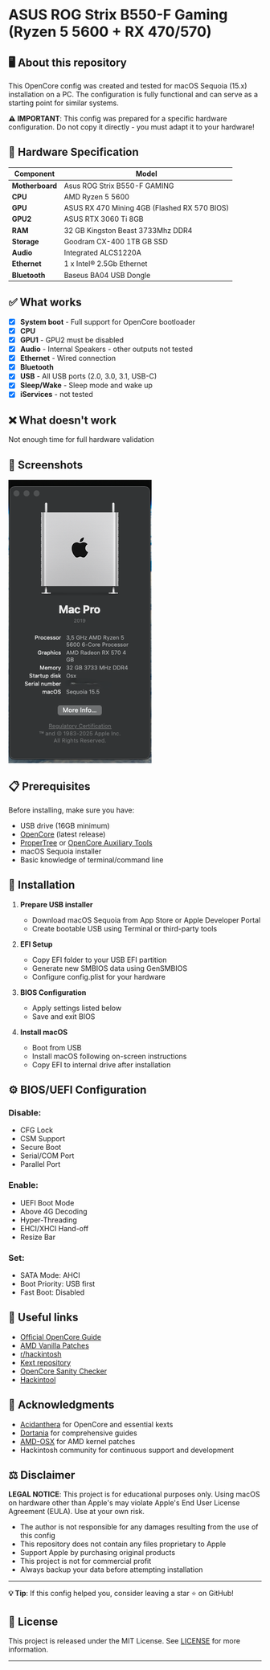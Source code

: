 # ASUS ROG Strix B550-F Gaming (Ryzen 5 5600 + RX 470/570)

## 🖥️ About this repository

This OpenCore config was created and tested for macOS Sequoia (15.x) installation on a PC. The configuration is fully functional and can serve as a starting point for similar systems.

**⚠️ IMPORTANT**: This config was prepared for a specific hardware configuration. Do not copy it directly - you must adapt it to your hardware!

## 🔧 Hardware Specification

| Component | Model |
|-----------|-------|
| **Motherboard** | Asus ROG Strix B550-F GAMING |
| **CPU** | AMD Ryzen 5 5600 |
| **GPU** | ASUS RX 470 Mining 4GB (Flashed RX 570 BIOS) |
| **GPU2** | ASUS RTX 3060 Ti 8GB |
| **RAM** | 32 GB Kingston Beast 3733Mhz DDR4 |
| **Storage** | Goodram CX-400 1TB GB SSD |
| **Audio** | Integrated ALCS1220A |
| **Ethernet** | 1 x Intel® 2.5Gb Ethernet |
| **Bluetooth** | Baseus BA04 USB Dongle |

## ✅ What works

- [x] **System boot** - Full support for OpenCore bootloader
- [x] **CPU** 
- [x] **GPU1** - GPU2 must be disabled
- [x] **Audio** - Internal Speakers - other outputs not tested
- [x] **Ethernet** - Wired connection
- [x] **Bluetooth** 
- [x] **USB** - All USB ports (2.0, 3.0, 3.1, USB-C)
- [x] **Sleep/Wake** - Sleep mode and wake up
- [x] **iServices** - not tested

## ❌ What doesn't work

Not enough time for full hardware validation

## 📸 Screenshots
![about](images/1.png) 

## 📋 Prerequisites

Before installing, make sure you have:

- USB drive (16GB minimum)
- [OpenCore](https://github.com/acidanthera/OpenCorePkg/releases) (latest release)
- [ProperTree](https://github.com/corpnewt/ProperTree) or [OpenCore Auxiliary Tools](https://github.com/ic005k/OCAuxiliaryTools)
- macOS Sequoia installer
- Basic knowledge of terminal/command line

## 🚀 Installation

1. **Prepare USB installer**
   - Download macOS Sequoia from App Store or Apple Developer Portal
   - Create bootable USB using Terminal or third-party tools

2. **EFI Setup**
   - Copy EFI folder to your USB EFI partition
   - Generate new SMBIOS data using GenSMBIOS
   - Configure config.plist for your hardware

3. **BIOS Configuration**
   - Apply settings listed below
   - Save and exit BIOS

4. **Install macOS**
   - Boot from USB
   - Install macOS following on-screen instructions
   - Copy EFI to internal drive after installation

## ⚙️ BIOS/UEFI Configuration

### Disable:
- CFG Lock
- CSM Support
- Secure Boot
- Serial/COM Port
- Parallel Port

### Enable:
- UEFI Boot Mode
- Above 4G Decoding
- Hyper-Threading
- EHCI/XHCI Hand-off
- Resize Bar

### Set:
- SATA Mode: AHCI
- Boot Priority: USB first
- Fast Boot: Disabled

## 🔗 Useful links

- [Official OpenCore Guide](https://dortania.github.io/OpenCore-Install-Guide/)
- [AMD Vanilla Patches](https://github.com/AMD-OSX/AMD_Vanilla)
- [r/hackintosh](https://www.reddit.com/r/hackintosh/)
- [Kext repository](https://kexts.goldfish64.com/)
- [OpenCore Sanity Checker](https://opencore.slowgeek.com/)
- [Hackintool](https://github.com/headkaze/Hackintool)

## 🙏 Acknowledgments

- [Acidanthera](https://github.com/acidanthera) for OpenCore and essential kexts
- [Dortania](https://github.com/dortania) for comprehensive guides
- [AMD-OSX](https://github.com/AMD-OSX) for AMD kernel patches
- Hackintosh community for continuous support and development

## ⚖️ Disclaimer

**LEGAL NOTICE**: This project is for educational purposes only. Using macOS on hardware other than Apple's may violate Apple's End User License Agreement (EULA). Use at your own risk.

- The author is not responsible for any damages resulting from the use of this config
- This repository does not contain any files proprietary to Apple
- Support Apple by purchasing original products
- This project is not for commercial profit
- Always backup your data before attempting installation

---

**💡 Tip**: If this config helped you, consider leaving a star ⭐ on GitHub!

## 📄 License

This project is released under the MIT License. See [LICENSE](LICENSE) for more information.

---
